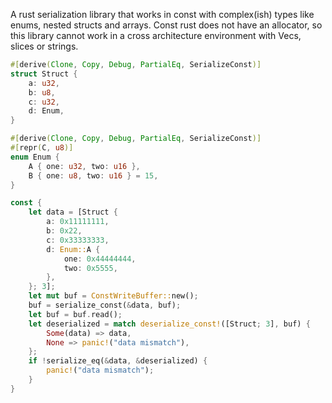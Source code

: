 A rust serialization library that works in const with complex(ish) types like enums, nested structs and arrays. Const rust does not have an allocator, so this library cannot work in a cross architecture environment with Vecs, slices or strings.

```rust
#[derive(Clone, Copy, Debug, PartialEq, SerializeConst)]
struct Struct {
    a: u32,
    b: u8,
    c: u32,
    d: Enum,
}

#[derive(Clone, Copy, Debug, PartialEq, SerializeConst)]
#[repr(C, u8)]
enum Enum {
    A { one: u32, two: u16 },
    B { one: u8, two: u16 } = 15,
}

const {
    let data = [Struct {
        a: 0x11111111,
        b: 0x22,
        c: 0x33333333,
        d: Enum::A {
            one: 0x44444444,
            two: 0x5555,
        },
    }; 3];
    let mut buf = ConstWriteBuffer::new();
    buf = serialize_const(&data, buf);
    let buf = buf.read();
    let deserialized = match deserialize_const!([Struct; 3], buf) {
        Some(data) => data,
        None => panic!("data mismatch"),
    };
    if !serialize_eq(&data, &deserialized) {
        panic!("data mismatch");
    }
}
```
